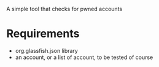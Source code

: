 A simple tool that checks for pwned accounts
# Requirements

- org.glassfish.json library
- an account, or a list of account, to be tested of course